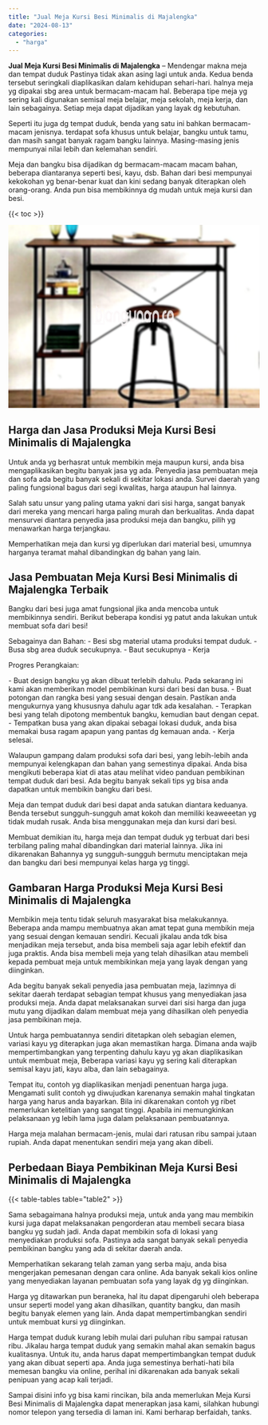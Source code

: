 ```yaml
---
title: "Jual Meja Kursi Besi Minimalis di Majalengka"
date: "2024-08-13"
categories: 
  - "harga"
---
```


**Jual Meja Kursi Besi Minimalis di Majalengka** – Mendengar makna meja dan tempat duduk Pastinya tidak akan asing lagi untuk anda. Kedua benda tersebut seringkali diaplikasikan dalam kehidupan sehari-hari. halnya meja yg dipakai sbg area untuk bermacam-macam hal. Beberapa tipe meja yg sering kali digunakan semisal meja belajar, meja sekolah, meja kerja, dan lain sebagainya. Setiap meja dapat dijadikan yang layak dg kebutuhan.

Seperti itu juga dg tempat duduk, benda yang satu ini bahkan bermacam-macam jenisnya. terdapat sofa khusus untuk belajar, bangku untuk tamu, dan masih sangat banyak ragam bangku lainnya. Masing-masing jenis mempunyai nilai lebih dan kelemahan sendiri.

Meja dan bangku bisa dijadikan dg bermacam-macam macam bahan, beberapa diantaranya seperti besi, kayu, dsb. Bahan dari besi mempunyai kekokohan yg benar-benar kuat dan kini sedang banyak diterapkan oleh orang-orang. Anda pun bisa membikinnya dg mudah untuk meja kursi dan besi.

{{< toc >}}

![Jual Meja Kursi Besi Minimalis di Majalengka](/images/jual-meja-besi-murah24.png)

## Harga dan Jasa Produksi Meja Kursi Besi Minimalis di Majalengka

Untuk anda yg berhasrat untuk membikin meja maupun kursi, anda bisa mengaplikasikan begitu banyak jasa yg ada. Penyedia jasa pembuatan meja dan sofa ada begitu banyak sekali di sekitar lokasi anda. Survei daerah yang paling fungsional bagus dari segi kwalitas, harga ataupun hal lainnya.

Salah satu unsur yang paling utama yakni dari sisi harga, sangat banyak dari mereka yang mencari harga paling murah dan berkualitas. Anda dapat mensurvei diantara penyedia jasa produksi meja dan bangku, pilih yg menawarkan harga terjangkau.

Memperhatikan meja dan kursi yg diperlukan dari material besi, umumnya harganya teramat mahal dibandingkan dg bahan yang lain.

## Jasa Pembuatan Meja Kursi Besi Minimalis di Majalengka Terbaik

Bangku dari besi juga amat fungsional jika anda mencoba untuk membikinnya sendiri. Berikut beberapa kondisi yg patut anda lakukan untuk membuat sofa dari besi!

Sebagainya dan Bahan: - Besi sbg material utama produksi tempat duduk. - Busa sbg area duduk secukupnya. - Baut secukupnya - Kerja

Progres Perangkaian:

\- Buat design bangku yg akan dibuat terlebih dahulu. Pada sekarang ini kami akan memberikan model pembikinan kursi dari besi dan busa. - Buat potongan dan rangka besi yang sesuai dengan desain. Pastikan anda mengukurnya yang khususnya dahulu agar tdk ada kesalahan. - Terapkan besi yang telah dipotong membentuk bangku, kemudian baut dengan cepat. - Tempatkan busa yang akan dipakai sebagai lokasi duduk, anda bisa memakai busa ragam apapun yang pantas dg kemauan anda. - Kerja selesai.

Walaupun gampang dalam produksi sofa dari besi, yang lebih-lebih anda mempunyai kelengkapan dan bahan yang semestinya dipakai. Anda bisa mengikuti beberapa kiat di atas atau melihat video panduan pembikinan tempat duduk dari besi. Ada begitu banyak sekali tips yg bisa anda dapatkan untuk membikin bangku dari besi.

Meja dan tempat duduk dari besi dapat anda satukan diantara keduanya. Benda tersebut sungguh-sungguh amat kokoh dan memiliki keaweeetan yg tidak mudah rusak. Anda bisa menggunakan meja dan kursi dari besi.

Membuat demikian itu, harga meja dan tempat duduk yg terbuat dari besi terbilang paling mahal dibandingkan dari material lainnya. Jika ini dikarenakan Bahannya yg sungguh-sungguh bermutu menciptakan meja dan bangku dari besi mempunyai kelas harga yg tinggi.

## Gambaran Harga Produksi Meja Kursi Besi Minimalis di Majalengka

Membikin meja tentu tidak seluruh masyarakat bisa melakukannya. Beberapa anda mampu membuatnya akan amat tepat guna membikin meja yang sesuai dengan kemauan sendiri. Kecuali jikalau anda tdk bisa menjadikan meja tersebut, anda bisa membeli saja agar lebih efektif dan juga praktis. Anda bisa membeli meja yang telah dihasilkan atau membeli kepada pembuat meja untuk membikinkan meja yang layak dengan yang diinginkan.

Ada begitu banyak sekali penyedia jasa pembuatan meja, lazimnya di sekitar daerah terdapat sebagian tempat khusus yang menyediakan jasa produksi meja. Anda dapat melaksanakan survei dari sisi harga dan juga mutu yang dijadikan dalam membuat meja yang dihasilkan oleh penyedia jasa pembikinan meja.

Untuk harga pembuatannya sendiri ditetapkan oleh sebagian elemen, variasi kayu yg diterapkan juga akan memastikan harga. Dimana anda wajib mempertimbangkan yang terpenting dahulu kayu yg akan diaplikasikan untuk membuat meja, Beberapa variasi kayu yg sering kali diterapkan semisal kayu jati, kayu alba, dan lain sebagainya.

Tempat itu, contoh yg diaplikasikan menjadi penentuan harga juga. Mengamati sulit contoh yg diwujudkan karenanya semakin mahal tingkatan harga yang harus anda bayarkan. Bila ini dikarenakan contoh yg ribet memerlukan ketelitian yang sangat tinggi. Apabila ini memungkinkan pelaksanaan yg lebih lama juga dalam pelaksanaan pembuatannya.

Harga meja malahan bermacam-jenis, mulai dari ratusan ribu sampai jutaan rupiah. Anda dapat menentukan sendiri meja yang akan dibeli.

## Perbedaan Biaya Pembikinan Meja Kursi Besi Minimalis di Majalengka

{{< table-tables table="table2" >}}

Sama sebagaimana halnya produksi meja, untuk anda yang mau membikin kursi juga dapat melaksanakan pengorderan atau membeli secara biasa bangku yg sudah jadi. Anda dapat membikin sofa di lokasi yang menyediakan produksi sofa. Pastinya ada sangat banyak sekali penyedia pembikinan bangku yang ada di sekitar daerah anda.

Memperhatikan sekarang telah zaman yang serba maju, anda bisa mengerjakan pemesanan dengan cara online. Ada banyak sekali kios online yang menyediakan layanan pembuatan sofa yang layak dg yg diinginkan.

Harga yg ditawarkan pun beraneka, hal itu dapat dipengaruhi oleh beberapa unsur seperti model yang akan dihasilkan, quantity bangku, dan masih begitu banyak elemen yang lain. Anda dapat mempertimbangkan sendiri untuk membuat kursi yg diinginkan.

Harga tempat duduk kurang lebih mulai dari puluhan ribu sampai ratusan ribu. Jikalau harga tempat duduk yang semakin mahal akan semakin bagus kualitasnya. Untuk itu, anda harus dapat mempertimbangkan tempat duduk yang akan dibuat seperti apa. Anda juga semestinya berhati-hati bila memesan bangku via online, perihal ini dikarenakan ada banyak sekali penipuan yang acap kali terjadi.

Sampai disini info yg bisa kami rincikan, bila anda memerlukan Meja Kursi Besi Minimalis di Majalengka dapat menerapkan jasa kami, silahkan hubungi nomor telepon yang tersedia di laman ini. Kami berharap berfaidah, tanks.
